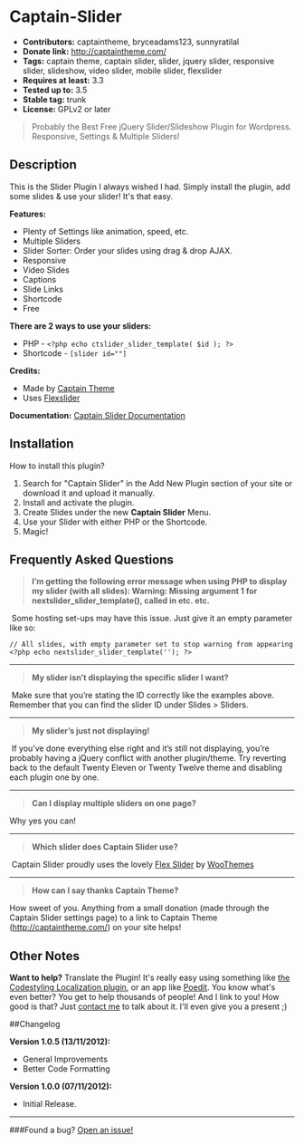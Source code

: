Captain-Slider
==============

*	**Contributors:** captaintheme, bryceadams123, sunnyratilal
*	**Donate link:** http://captaintheme.com/
*	**Tags:** captain theme, captain slider, slider, jquery slider, responsive slider, slideshow, video slider, mobile slider, flexslider
*	**Requires at least:** 3.3
*	**Tested up to:** 3.5
*	**Stable tag:** trunk
*	**License:** GPLv2 or later

>	Probably the Best Free jQuery Slider/Slideshow Plugin for Wordpress. Responsive, Settings & Multiple Sliders!

## Description

This is the Slider Plugin I always wished I had. Simply install the plugin, add some slides & use your slider! It's that easy.

**Features:**

* Plenty of Settings like animation, speed, etc.
* Multiple Sliders
* Slider Sorter: Order your slides using drag & drop AJAX.
* Responsive
* Video Slides
* Captions
* Slide Links
* Shortcode
* Free

**There are 2 ways to use your sliders:**

* PHP - `<?php echo ctslider_slider_template( $id ); ?>`
* Shortcode - `[slider id=""]`

**Credits:**

* Made by [Captain Theme](http://captaintheme.com/)
* Uses [Flexslider](http://woothemes.com/flexslider/)

**Documentation:**
[Captain Slider Documentation](http://cpthe.me/sliderdocs)

## Installation

How to install this plugin?

1. Search for "Captain Slider" in the Add New Plugin section of your site or download it and upload it manually.
1. Install and activate the plugin.
1. Create Slides under the new **Captain Slider** Menu.
1. Use your Slider with either PHP or the Shortcode.
1. Magic!

## Frequently Asked Questions

>	**I’m getting the following error message when using PHP to display my slider (with all slides): Warning: Missing argument 1 for nextslider_slider_template(), called in etc. etc.**

 Some hosting set-ups may have this issue. Just give it an empty parameter like so:

```
// All slides, with empty parameter set to stop warning from appearing
<?php echo nextslider_slider_template(''); ?>
```
---

>	**My slider isn’t displaying the specific slider I want?**

 Make sure that you’re stating the ID correctly like the examples above. Remember that you can find the slider ID under Slides > Sliders.

---

>	**My slider’s just not displaying!**

 If you’ve done everything else right and it’s still not displaying, you’re probably having a jQuery conflict with another plugin/theme. Try reverting back to the default Twenty Eleven or Twenty Twelve theme and disabling each plugin one by one.

---

>	**Can I display multiple sliders on one page?**


Why yes you can!

---

>	**Which slider does Captain Slider use?**

 Captain Slider proudly uses the lovely [Flex Slider](http://woothemes.com/flexslider/) by [WooThemes](http://woothemes.com/)

---

>	**How can I say thanks Captain Theme?**

How sweet of you. Anything from a small donation (made through the Captain Slider settings page) to a link to Captain Theme (http://captaintheme.com/) on your site helps!



## Other Notes

**Want to help?** Translate the Plugin! It's really easy using something like [the Codestyling Localization plugin](http://www.code-styling.de/english/development/wordpress-plugin-codestyling-localization-en), or an app like [Poedit](http://www.poedit.net/). You know what's even better? You get to help thousands of people! And I link to you! How good is that? Just [contact me](mailto:bryce@captaintheme.com) to talk about it. I'll even give you a present ;)



##Changelog

**Version 1.0.5 (13/11/2012):**

* General Improvements
* Better Code Formatting

**Version 1.0.0 (07/11/2012):**

* Initial Release.


---

###Found a bug? [Open an issue!](https://github.com/bryceadams/Captain-Slider/issues)